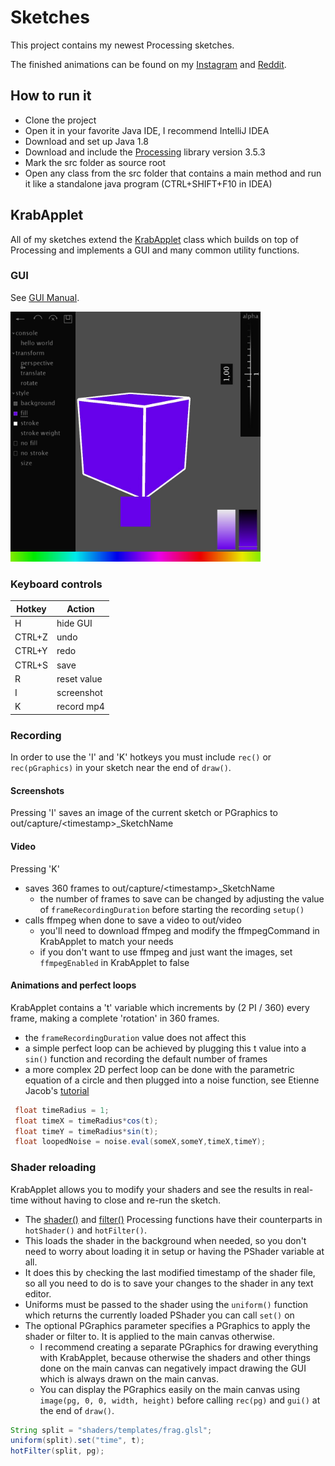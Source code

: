 # Sketches
This project contains my newest Processing sketches.

The finished animations can be found on my [Instagram](https://www.instagram.com/krabcode/) and [Reddit](https://www.reddit.com/user/Simplyfire).

## How to run it
- Clone the project
- Open it in your favorite Java IDE, I recommend IntelliJ IDEA
- Download and set up Java 1.8
- Download and include the [Processing](https://processing.org/download/) library version 3.5.3
- Mark the src folder as source root
- Open any class from the src folder that contains a main method and run it like a standalone java program (CTRL+SHIFT+F10 in IDEA)

## KrabApplet
All of my sketches extend the [KrabApplet](https://github.com/KrabCode/Sketches/blob/master/src/applet/KrabApplet.java) class which builds on top of Processing and implements a GUI and many common utility functions.

### GUI
See [GUI Manual](https://github.com/KrabCode/Sketches/blob/master/readme/GUIManual.md).

<img src="https://github.com/KrabCode/Sketches/blob/master/readme/preview.jpg?raw=true" width="400" alt="GUI">

### Keyboard controls
| Hotkey  | Action |
| ------------- | ------------- |
| H | hide GUI  |
| CTRL+Z | undo |
| CTRL+Y | redo |
| CTRL+S | save |
| R | reset value |
| I | screenshot |
| K | record mp4 |

### Recording
In order to use the 'I' and 'K' hotkeys you must include `rec()` or `rec(pGraphics)` in your sketch near the end of `draw()`.

#### Screenshots
   Pressing 'I' saves an image of the current sketch or PGraphics to out/capture/\<timestamp\>_SketchName
#### Video
   Pressing 'K' 
   - saves 360 frames to out/capture/\<timestamp\>_SketchName
        - the number of frames to save can be changed by adjusting the value of `frameRecordingDuration` before starting the recording `setup()`
   - calls ffmpeg when done to save a video to out/video
        - you'll need to download ffmpeg and modify the ffmpegCommand in KrabApplet to match your needs
        - if you don't want to use ffmpeg and just want the images, set `ffmpegEnabled` in KrabApplet to false
#### Animations and perfect loops
   KrabApplet contains a 't' variable which increments by (2 PI / 360) every frame, making a complete 'rotation' in 360 frames.
   - the `frameRecordingDuration` value does not affect this
   - a simple perfect loop can be achieved by plugging this t value into a `sin()` function and recording the default number of frames
   - a more complex 2D perfect loop can be done with the parametric equation of a circle and then plugged into a noise function, see Etienne Jacob's [tutorial](https://necessarydisorder.wordpress.com/2017/11/15/drawing-from-noise-and-then-making-animated-loopy-gifs-from-there/)
   ```java
    float timeRadius = 1;
    float timeX = timeRadius*cos(t);
    float timeY = timeRadius*sin(t);
    float loopedNoise = noise.eval(someX,someY,timeX,timeY);
   ```
   
### Shader reloading
   KrabApplet allows you to modify your shaders and see the results in real-time without having to close and re-run the sketch.
   - The [shader\(\)](https://processing.org/reference/shader_.html) and [filter\(\)](https://processing.org/reference/filter_.html) Processing functions have their counterparts in `hotShader()` and `hotFilter()`.
   - This loads the shader in the background when needed, so you don't need to worry about loading it in setup or having the PShader variable at all.
   - It does this by checking the last modified timestamp of the shader file, so all you need to do is to save your changes to the shader in any text editor.
   - Uniforms must be passed to the shader using the `uniform()` function which returns the currently loaded PShader you can call `set()` on
   - The optional PGraphics parameter specifies a PGraphics to apply the shader or filter to. It is applied to the main canvas otherwise. 
        - I recommend creating a separate PGraphics for drawing everything with KrabApplet, because otherwise the shaders and other things done on the main canvas can negatively impact drawing the GUI which is always drawn on the main canvas.
        - You can display the PGraphics easily on the main canvas using `image(pg, 0, 0, width, height)` before calling `rec(pg)` and `gui()` at the end of `draw()`.
```java
String split = "shaders/templates/frag.glsl";
uniform(split).set("time", t);
hotFilter(split, pg);
```